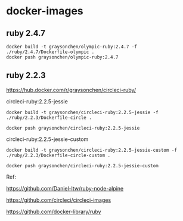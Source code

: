 # docker-images

## ruby 2.4.7

```
docker build -t graysonchen/olympic-ruby:2.4.7 -f ./ruby/2.4.7/Dockerfile-olympic .
docker push graysonchen/olympic-ruby:2.4.7
```

## ruby 2.2.3

https://hub.docker.com/r/graysonchen/circleci-ruby/


circleci-ruby:2.2.5-jessie

```
docker build -t graysonchen/circleci-ruby:2.2.5-jessie -f ./ruby/2.2.3/Dockerfile-circle .

docker push graysonchen/circleci-ruby:2.2.5-jessie
```

circleci-ruby:2.2.5-jessie-custom

```
docker build -t graysonchen/circleci-ruby:2.2.5-jessie-custom -f ./ruby/2.2.3/Dockerfile-circle-custom .

docker push graysonchen/circleci-ruby:2.2.5-jessie-custom

```


Ref:

  https://github.com/Daniel-ltw/ruby-node-alpine

  https://github.com/circleci/circleci-images

  https://github.com/docker-library/ruby
